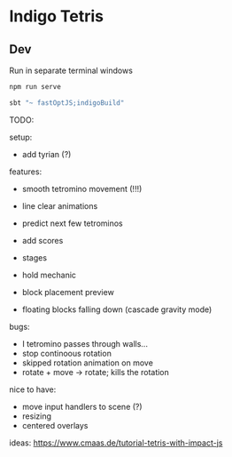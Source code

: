 # Indigo Tetris

## Dev

Run in separate terminal windows
```zsh
npm run serve
```
```zsh
sbt "~ fastOptJS;indigoBuild"
```

TODO:

setup:
- add tyrian (?)

features:
- smooth tetromino movement (!!!)

- line clear animations
- predict next few tetrominos
- add scores
- stages
- hold mechanic
- block placement preview
- floating blocks falling down (cascade gravity mode)

bugs:
- I tetromino passes through walls...
- stop continoous rotation
- skipped rotation animation on move
- rotate + move -> rotate; kills the rotation


nice to have:
- move input handlers to scene (?)
- resizing
- centered overlays

ideas: https://www.cmaas.de/tutorial-tetris-with-impact-js